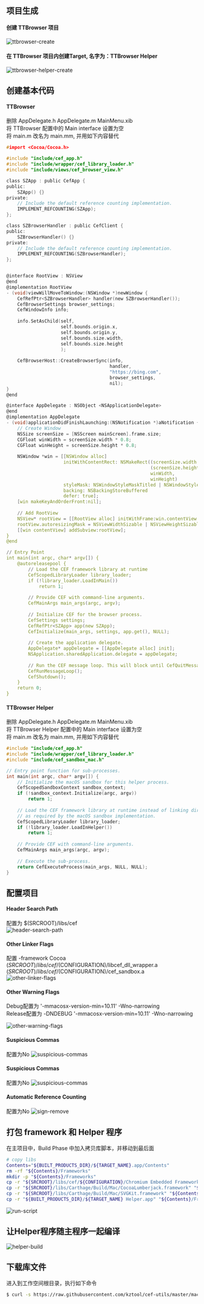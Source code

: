 ## 项目生成

#### 创建 TTBrowser 项目
![ttbrowser-create](./images/ttbrowser-create.png)

#### 在 TTBrowser 项目内创建Target, 名字为：TTBrowser Helper 
![ttbrowser-helper-create](./images/ttbrowser-helper-create.png)


## 创建基本代码

#### TTBrowser
删除 AppDelegate.h AppDelegate.m MainMenu.xib <br>
将 TTBrowser 配置中的 Main interface 设置为空 <br>
将 main.m 改名为 main.mm, 并用如下内容替代 <br>
```C
#import <Cocoa/Cocoa.h>

#include "include/cef_app.h"
#include "include/wrapper/cef_library_loader.h"
#include "include/views/cef_browser_view.h"

class SZApp : public CefApp {
public:
    SZApp() {}
private:
    // Include the default reference counting implementation.
    IMPLEMENT_REFCOUNTING(SZApp);
};

class SZBrowserHandler : public CefClient {
public:
    SZBrowserHandler() {}
private:
    // Include the default reference counting implementation.
    IMPLEMENT_REFCOUNTING(SZBrowserHandler);
};


@interface RootView : NSView
@end
@implementation RootView
- (void)viewWillMoveToWindow:(NSWindow *)newWindow {
    CefRefPtr<SZBrowserHandler> handler(new SZBrowserHandler());
    CefBrowserSettings browser_settings;
    CefWindowInfo info;
    
    info.SetAsChild(self,
                    self.bounds.origin.x,
                    self.bounds.origin.y,
                    self.bounds.size.width,
                    self.bounds.size.height
                    );
    
    CefBrowserHost::CreateBrowserSync(info,
                                      handler,
                                      "https://bing.com",
                                      browser_settings,
                                      nil);
}
@end

@interface AppDelegate : NSObject <NSApplicationDelegate>
@end
@implementation AppDelegate
- (void)applicationDidFinishLaunching:(NSNotification *)aNotification {
    // Create Window
    NSSize screenSize = [NSScreen mainScreen].frame.size;
    CGFloat winWidth = screenSize.width * 0.8;
    CGFloat winHeight = screenSize.height * 0.8;
    
    NSWindow *win = [[NSWindow alloc]
                     initWithContentRect: NSMakeRect((screenSize.width - winWidth)/2,
                                                     (screenSize.height - winHeight) /2,
                                                     winWidth,
                                                     winHeight)
                     styleMask: NSWindowStyleMaskTitled | NSWindowStyleMaskResizable
                     backing: NSBackingStoreBuffered
                     defer: true];
    [win makeKeyAndOrderFront:nil];
    
    // Add RootView
    NSView* rootView = [[RootView alloc] initWithFrame:win.contentView.bounds];
    rootView.autoresizingMask = NSViewWidthSizable | NSViewHeightSizable;
    [[win contentView] addSubview:rootView];
}
@end

// Entry Point
int main(int argc, char* argv[]) {
    @autoreleasepool {
        // Load the CEF framework library at runtime
        CefScopedLibraryLoader library_loader;
        if (!library_loader.LoadInMain())
            return 1;
        
        // Provide CEF with command-line arguments.
        CefMainArgs main_args(argc, argv);
        
        // Initialize CEF for the browser process.
        CefSettings settings;
        CefRefPtr<SZApp> app(new SZApp);
        CefInitialize(main_args, settings, app.get(), NULL);
        
        // Create the application delegate.
        AppDelegate* appDelegate = [[AppDelegate alloc] init];
        NSApplication.sharedApplication.delegate = appDelegate;
        
        // Run the CEF message loop. This will block until CefQuitMessageLoop() is called.
        CefRunMessageLoop();
        CefShutdown();
    }
    return 0;
}
```

#### TTBrowser Helper
删除 AppDelegate.h AppDelegate.m MainMenu.xib <br>
将 TTBrowser Helper 配置中的 Main interface 设置为空 <br>
将 main.m 改名为 main.mm, 并用如下内容替代 <br>
```C
#include "include/cef_app.h"
#include "include/wrapper/cef_library_loader.h"
#include "include/cef_sandbox_mac.h"

// Entry point function for sub-processes.
int main(int argc, char* argv[]) {
    // Initialize the macOS sandbox for this helper process.
    CefScopedSandboxContext sandbox_context;
    if (!sandbox_context.Initialize(argc, argv))
        return 1;
    
    // Load the CEF framework library at runtime instead of linking directly
    // as required by the macOS sandbox implementation.
    CefScopedLibraryLoader library_loader;
    if (!library_loader.LoadInHelper())
        return 1;
    
    // Provide CEF with command-line arguments.
    CefMainArgs main_args(argc, argv);
    
    // Execute the sub-process.
    return CefExecuteProcess(main_args, NULL, NULL);
}
```

## 配置项目

#### Header Search Path
配置为 $(SRCROOT)/libs/cef <br>
![header-search-path](./images/header-search-path.png)

#### Other Linker Flags
配置 -framework Cocoa $(SRCROOT)/libs/cef/$(CONFIGURATION)/libcef_dll_wrapper.a $(SRCROOT)/libs/cef/$(CONFIGURATION)/cef_sandbox.a <br>
![other-linker-flags](./images/other-linker-flags.png)

#### Other Warning Flags
Debug配置为 '-mmacosx-version-min=10.11' -Wno-narrowing <br>
Release配置为 -DNDEBUG '-mmacosx-version-min=10.11' -Wno-narrowing

![other-warning-flags](./images/other-warning-flags.png)

#### Suspicious Commas
配置为No
![suspicious-commas](./images/suspicious-commas.png)

#### Suspicious Commas
配置为No
![suspicious-commas](./images/suspicious-commas.png)

#### Automatic Reference Counting
配置为No
![sign-remove](./images/close-arc.png)

## 打包 framework 和 Helper 程序
在主项目中，Build Phase 中加入拷贝库脚本，并移动到最后面
```bash
# copy libs
Contents="${BUILT_PRODUCTS_DIR}/${TARGET_NAME}.app/Contents"
rm -rf "${Contents}/Frameworks"
mkdir -p "${Contents}/Frameworks"
cp -r "${SRCROOT}/libs/cef/${CONFIGURATION}/Chromium Embedded Framework.framework" "${Contents}/Frameworks/"
cp -r "${SRCROOT}/libs/Carthage/Build/Mac/CocoaLumberjack.framework" "${Contents}/Frameworks/"
cp -r "${SRCROOT}/libs/Carthage/Build/Mac/SVGKit.framework" "${Contents}/Frameworks/"
cp -r "${BUILT_PRODUCTS_DIR}/${TARGET_NAME} Helper.app" "${Contents}/Frameworks/"
```
![run-script](./images/run-script.png)

## 让Helper程序随主程序一起编译
![helper-build](./images/helper-build.png)

## 下载库文件
进入到工作空间根目录，执行如下命令
```bash
$ curl -s https://raw.githubusercontent.com/kztool/cef-utils/master/macos/cef3626/install.sh | bash
```


